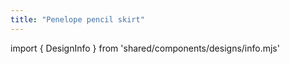 ```yaml
---
title: "Penelope pencil skirt"
---
```


import { DesignInfo } from 'shared/components/designs/info.mjs'

<DesignInfo design='penelope' docs />

